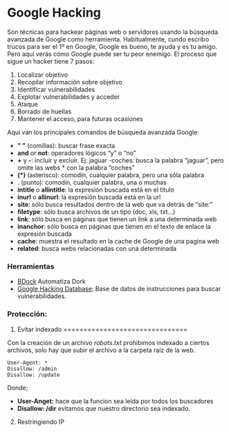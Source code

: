 # Google Hacking 

Son técnicas para hackear páginas web o servidores usando la búsqueda avanzada de Google como herramienta. Habitualmente, cundo escribo trucos para ser el 1º en Google, Google es bueno, te ayuda y es tu amigo. Pero aquí verás cómo Google puede ser tu peor enemigo. El proceso que sigue un hacker tiene 7 pasos:

1. Localizar objetivo
2. Recopilar información sobre objetivo
3. Identificar vulnerabilidades
4. Explotar vulnerabilidades y acceder
5. Ataque
6. Borrado de huellas
7. Mantener el acceso, para futuras ocasiones

 Aquí van los principales comandos de búsqueda avanzada Google:

* **” ”** (comillas): buscar frase exacta
* **and** or **not**: operadores lógicos “y” o “no”
* **+** y **-**: incluír y excluír. Ej: jaguar -coches: busca la palabra “jaguar”, pero omite las webs * con la palabra “coches”
* **(*)** (asterisco): comodín, cualquier palabra, pero una sóla palabra
* . (punto): comodín, cualquier palabra, una o muchas
* **intitle** o **allintitle**: la expresión buscada está en el título
* **inurl** o **allinurl**: la expresión buscada está en la url
* **site**: sólo busca resultados dentro de la web que va detrás de “site:”
* **filetype**: sólo busca archivos de un tipo (doc, xls, txt…)
* **link**: sólo busca en páginas que tienen un link a una determinada web
* **inanchor**: sólo busca en páginas que tienen en el texto de enlace la expresión buscada
* **cache**: muestra el resultado en la cache de Google de una pagina web
* **related**: busca webs relacionadas con una determinada

### Herramientas

* [BDock](https://github.com/deathanym/bdork.git) Automatiza Dork
* [Google Hacking Database](https://www.exploit-db.com/google-hacking-database/): Base de datos de instrucciones para buscar vulnerabilidades.


### Protección:

1. Evitar indexado
===============================

Con la creación de un archivo _robots.txt_ prohibimos indexado a ciertos archivos, solo hay que subir el archivo a la carpeta raíz de la web.

```
User-Agent: * 
Disallow: /admin 
Disallow: /update
```

Donde;

* **User-Anget:** hace que la funcion sea leída por todos los buscadores
* **Disallow: /dir** evitamos que nuestro directorio sea indexado.

2. Restringiendo IP

